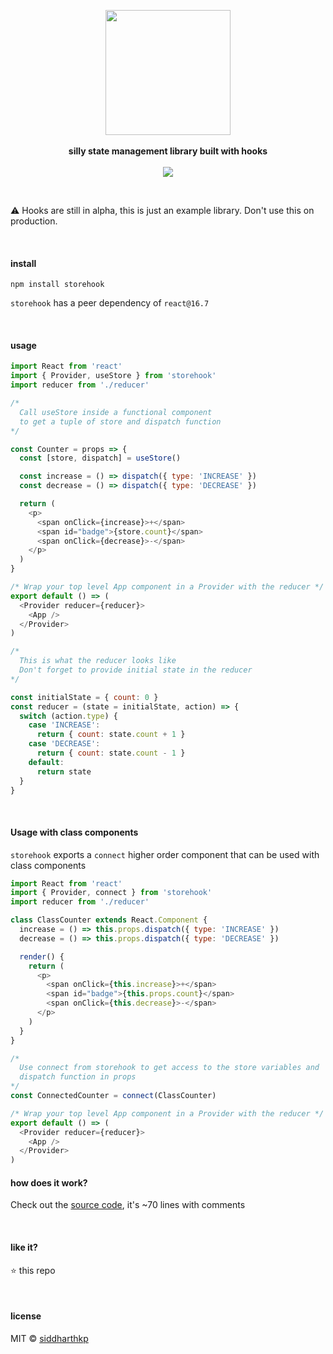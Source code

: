 <p align="center">
  <img src="https://static.tvtropes.org/pmwiki/pub/images/hookhand.jpg" height="200px"/>
  <br><br>
  <b>silly state management library built with hooks</b>
  <br><br>
  <img src="https://travis-ci.org/siddharthkp/storehook.svg?branch=master&maxAge=3600"/>
</p>

&nbsp;

⚠️ Hooks are still in alpha, this is just an example library. Don't use this on production.

&nbsp;

#### install

```
npm install storehook
```

`storehook` has a peer dependency of `react@16.7`

&nbsp;

#### usage

```js
import React from 'react'
import { Provider, useStore } from 'storehook'
import reducer from './reducer'

/*
  Call useStore inside a functional component
  to get a tuple of store and dispatch function
*/

const Counter = props => {
  const [store, dispatch] = useStore()

  const increase = () => dispatch({ type: 'INCREASE' })
  const decrease = () => dispatch({ type: 'DECREASE' })

  return (
    <p>
      <span onClick={increase}>+</span>
      <span id="badge">{store.count}</span>
      <span onClick={decrease}>-</span>
    </p>
  )
}

/* Wrap your top level App component in a Provider with the reducer */
export default () => (
  <Provider reducer={reducer}>
    <App />
  </Provider>
)

/*
  This is what the reducer looks like
  Don't forget to provide initial state in the reducer
*/

const initialState = { count: 0 }
const reducer = (state = initialState, action) => {
  switch (action.type) {
    case 'INCREASE':
      return { count: state.count + 1 }
    case 'DECREASE':
      return { count: state.count - 1 }
    default:
      return state
  }
}
```

&nbsp;

#### Usage with class components

`storehook` exports a `connect` higher order component that can be used with class components

```js
import React from 'react'
import { Provider, connect } from 'storehook'
import reducer from './reducer'

class ClassCounter extends React.Component {
  increase = () => this.props.dispatch({ type: 'INCREASE' })
  decrease = () => this.props.dispatch({ type: 'DECREASE' })

  render() {
    return (
      <p>
        <span onClick={this.increase}>+</span>
        <span id="badge">{this.props.count}</span>
        <span onClick={this.decrease}>-</span>
      </p>
    )
  }
}

/*
  Use connect from storehook to get access to the store variables and
  dispatch function in props
*/
const ConnectedCounter = connect(ClassCounter)

/* Wrap your top level App component in a Provider with the reducer */
export default () => (
  <Provider reducer={reducer}>
    <App />
  </Provider>
)
```

#### how does it work?

Check out the [source code](https://github.com/siddharthkp/storehook/blob/master/packages/storehook/index.js), it's ~70 lines with comments

&nbsp;

#### like it?

:star: this repo

&nbsp;

#### license

MIT © [siddharthkp](https://github.com/siddharthkp)

